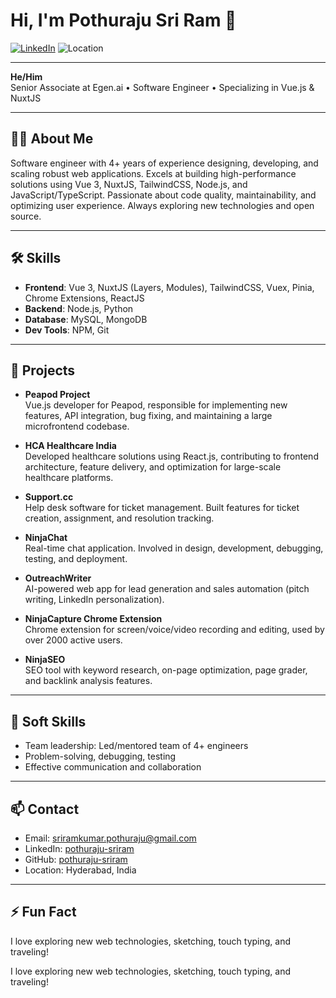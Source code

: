 # Hi, I'm Pothuraju Sri Ram 👋

[![LinkedIn](https://img.shields.io/badge/-LinkedIn-blue?logo=linkedin&logoColor=white&link=https://www.linkedin.com/in/pothuraju-dev/)](https://www.linkedin.com/in/pothuraju-dev/)
![Location](https://img.shields.io/badge/-Hyderabad,%20India-blue?logo=google-maps)

---

**He/Him**  
Senior Associate at Egen.ai • Software Engineer • Specializing in Vue.js & NuxtJS

---

## 👨‍💻 About Me

Software engineer with 4+ years of experience designing, developing, and scaling robust web applications. Excels at building high-performance solutions using Vue 3, NuxtJS, TailwindCSS, Node.js, and JavaScript/TypeScript. Passionate about code quality, maintainability, and optimizing user experience. Always exploring new technologies and open source.

---

## 🛠️ Skills

- **Frontend**: Vue 3, NuxtJS (Layers, Modules), TailwindCSS, Vuex, Pinia, Chrome Extensions, ReactJS
- **Backend**: Node.js, Python
- **Database**: MySQL, MongoDB
- **Dev Tools**: NPM, Git

---

## 🚀 Projects

- **Peapod Project**  
  Vue.js developer for Peapod, responsible for implementing new features, API integration, bug fixing, and maintaining a large microfrontend codebase.

- **HCA Healthcare India**  
  Developed healthcare solutions using React.js, contributing to frontend architecture, feature delivery, and optimization for large-scale healthcare platforms.

- **Support.cc**  
  Help desk software for ticket management. Built features for ticket creation, assignment, and resolution tracking.

- **NinjaChat**  
  Real-time chat application. Involved in design, development, debugging, testing, and deployment.

- **OutreachWriter**  
  AI-powered web app for lead generation and sales automation (pitch writing, LinkedIn personalization).

- **NinjaCapture Chrome Extension**  
  Chrome extension for screen/voice/video recording and editing, used by over 2000 active users.

- **NinjaSEO**  
  SEO tool with keyword research, on-page optimization, page grader, and backlink analysis features.

---

## 🎯 Soft Skills

- Team leadership: Led/mentored team of 4+ engineers
- Problem-solving, debugging, testing
- Effective communication and collaboration

---

## 📫 Contact

- Email: sriramkumar.pothuraju@gmail.com
- LinkedIn: [pothuraju-sriram](https://www.linkedin.com/in/pothuraju-sriram/)
- GitHub: [pothuraju-sriram](https://github.com/pothuraju-sriram/)
- Location: Hyderabad, India

---

## ⚡️ Fun Fact

I love exploring new web technologies, sketching, touch typing, and traveling!

I love exploring new web technologies, sketching, touch typing, and traveling!

